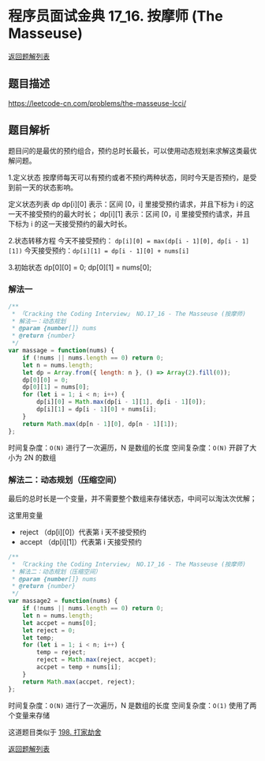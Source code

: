 # 程序员面试金典 17_16. 按摩师 (The Masseuse)

[返回题解列表](../../../README.md)

## 题目描述

<https://leetcode-cn.com/problems/the-masseuse-lcci/>

## 题目解析

题目问的是最优的预约组合，预约总时长最长，可以使用动态规划来求解这类最优解问题。

1.定义状态
按摩师每天可以有预约或者不预约两种状态，同时今天是否预约，是受到前一天的状态影响。

定义状态列表 dp
dp[i][0] 表示：区间 [0，i] 里接受预约请求，并且下标为 i 的这一天不接受预约的最大时长；
dp[i][1] 表示：区间 [0，i] 里接受预约请求，并且下标为 i 的这一天接受预约的最大时长。

2.状态转移方程
今天不接受预约： `dp[i][0] = max(dp[i - 1][0], dp[i - 1][1])`
今天接受预约：`dp[i][1] = dp[i - 1][0] + nums[i]`

3.初始状态
dp[0][0] = 0;
dp[0][1] = nums[0];

### 解法一

```js
/**
 * 「Cracking the Coding Interview」 NO.17_16 - The Masseuse (按摩师)
 * 解法一：动态规划
 * @param {number[]} nums
 * @return {number}
 */
var massage = function(nums) {
    if (!nums || nums.length == 0) return 0;
    let n = nums.length;
    let dp = Array.from({ length: n }, () => Array(2).fill(0));
    dp[0][0] = 0;
    dp[0][1] = nums[0];
    for (let i = 1; i < n; i++) {
        dp[i][0] = Math.max(dp[i - 1][1], dp[i - 1][0]);
        dp[i][1] = dp[i - 1][0] + nums[i];
    }
    return Math.max(dp[n - 1][0], dp[n - 1][1]);
};
```

时间复杂度：`O(N)` 进行了一次遍历，N 是数组的长度
空间复杂度：`O(N)` 开辟了大小为 2N 的数组

### 解法二：动态规划（压缩空间）

最后的总时长是一个变量，并不需要整个数组来存储状态，中间可以淘汰次优解；

这里用变量

* reject （dp[i][0]）代表第 i 天不接受预约
* accept （dp[i][1]）代表第 i 天接受预约

```js
/**
 * 「Cracking the Coding Interview」 NO.17_16 - The Masseuse (按摩师)
 * 解法二：动态规划（压缩空间）
 * @param {number[]} nums
 * @return {number}
 */
var massage2 = function(nums) {
    if (!nums || nums.length == 0) return 0;
    let n = nums.length;
    let accpet = nums[0];
    let reject = 0;
    let temp;
    for (let i = 1; i < n; i++) {
        temp = reject;
        reject = Math.max(reject, accpet);
        accpet = temp + nums[i];
    }
    return Math.max(accpet, reject);
};
```

时间复杂度：`O(N)` 进行了一次遍历，N 是数组的长度
空间复杂度：`O(1)` 使用了两个变量来存储

这道题目类似于 [198. 打家劫舍](https://leetcode-cn.com/problems/house-robber/)

[返回题解列表](../../../README.md)
